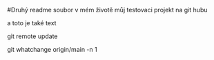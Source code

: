 #Druhý readme soubor v mém životě
můj testovaci projekt na git hubu


a toto je také text

git remote update

git whatchange origin/main -n 1
